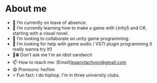 # About me
- 🔭 I’m currently on leave of absence.
- 🌱 I’m currently learning how to make a game with Unity5 and C#, starting with a visual novel.
- 👯 I’m looking to collaborate on unity game programming.
- 🤔 I’m looking for help with game audio / VSTI plugin programming (I really wanna try it!)
- 💬⛔ Don't ask me I'm an idiot sandwich
- 📫 How to reach me: (Email)legacytachyon@gmail.com
- 😄 Pronouns: he/him
- ⚡ Fun fact: I do hiphop. I'm in three university clubs.

<!--
**imsohy/imsohy** is a ✨ _special_ ✨ repository because its `README.md` (this file) appears on your GitHub profile.

Here are some ideas to get you started:

- 🔭 I’m currently working on ...
- 🌱 I’m currently learning ...
- 👯 I’m looking to collaborate on ...
- 🤔 I’m looking for help with ...
- 💬 Ask me about ...
- 📫 How to reach me: ...
- 😄 Pronouns: ...
- ⚡ Fun fact: ...
-->
